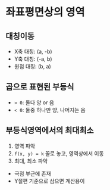 # 좌표평면상의 영역

## 대칭이동

* X축 대칭: (a, -b)
* Y축 대칭: (-a, b)
* 원점 대칭: (b, a)



## 곱으로 표현된 부등식

* `> 0`: 둘다 양 or 음
* `< 0`: 둘중 하나만 양, 나머지는 음



## 부등식영역에서의 최대최소

1. 영역 파악
2. `f(x, y) = k` 꼴로 놓고, 영역상에서 이동
3. 최대, 최소 파악

* 극점 부근에 존재
* Y절편 기준으로 삼으면 계산용이